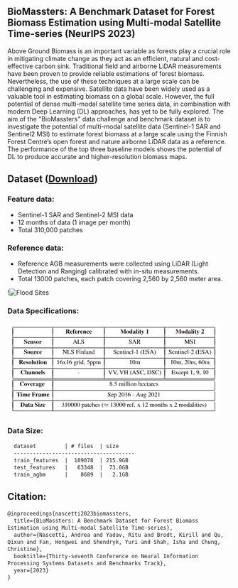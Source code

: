 ## BioMassters: A Benchmark Dataset for Forest Biomass Estimation using Multi-modal Satellite Time-series (NeurIPS 2023)

Above Ground Biomass is an important variable as forests play a crucial role in mitigating climate change as they act as an efficient, natural and cost-effective carbon sink. Traditional field and airborne LiDAR measurements have been proven to provide reliable estimations of forest biomass. Nevertheless, the use of these techniques at a large scale can be challenging and expensive. Satellite data have been widely used as a valuable tool in estimating biomass on a global scale. However, the full potential of dense multi-modal satellite time series data, in combination with modern Deep Learning (DL) approaches, has yet to be fully explored. The aim of the "BioMassters" data challenge and benchmark dataset is to investigate the potential of multi-modal satellite data (Sentinel-1 SAR and Sentinel2 MSI) to estimate forest biomass at a large scale using the Finnish Forest Centre’s open forest and nature airborne LiDAR data as a reference. The performance of the top three baseline models shows the potential of DL to produce accurate and higher-resolution biomass maps. 
## Dataset ([Download](https://huggingface.co/datasets/nascetti-a/BioMassters/tree/main))
### Feature data: 
* Sentinel-1 SAR and Sentinel-2 MSI data
* 12 months of data (1 image per month)
* Total 310,000 patches
### Reference data: 
* Reference AGB measurements were collected using LiDAR (Light Detection and Ranging) calibrated with in-situ measurements.
* Total 13000 patches, each patch covering 2,560 by 2,560 meter area.
  
!<img src="./Finland_LiDAR_Map.png" alt="Flood Sites" width="300" height="350">
### Data Specifications:
![img](./data_spec.png)
### Data Size:
```
  dataset         | # files  | size
  --------------------------------------
  train_features  |  189078  | 215.9GB
  test_features   |   63348  |  73.0GB
  train_agbm      |    8689  |   2.1GB
```
## Citation:
```
@inproceedings{nascetti2023biomassters,
  title={BioMassters: A Benchmark Dataset for Forest Biomass Estimation using Multi-modal Satellite Time-series},
  author={Nascetti, Andrea and Yadav, Ritu and Brodt, Kirill and Qu, Qixun and Fan, Hongwei and Shendryk, Yuri and Shah, Isha and Chung, Christine},
  booktitle={Thirty-seventh Conference on Neural Information Processing Systems Datasets and Benchmarks Track},
  year={2023}
}
```

